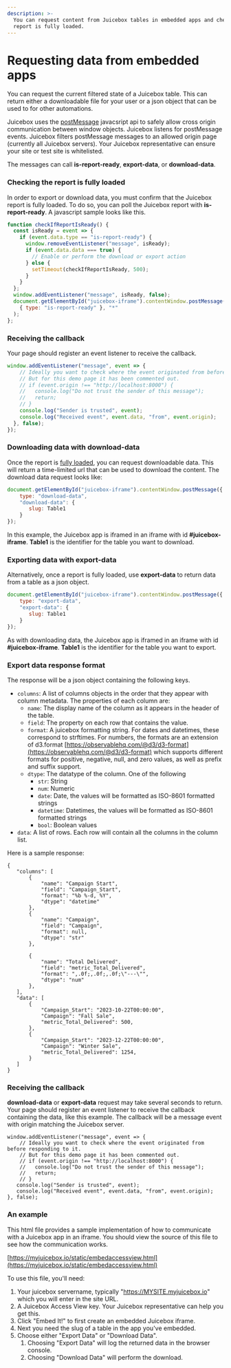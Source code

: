 ```yaml
---
description: >-
  You can request content from Juicebox tables in embedded apps and check if the
  report is fully loaded.
---
```


# Requesting data from embedded apps

You can request the current filtered state of a Juicebox table. This can return either a downloadable file for your user or a json object that can be used to for other automations.&#x20;

Juicebox uses the [postMessage](https://developer.mozilla.org/en-US/docs/Web/API/Window/postMessage) javacsript api to safely allow cross origin communication between window objects. Juicebox listens for postMessage events. Juicebox filters postMessage messages to an allowed origin page (currently all Juicebox servers). Your Juicebox representative can ensure your site or test site is whitelisted.

The messages can call **is-report-ready**, **export-data**, or **download-data**.

### Checking the report is fully loaded

In order to export or download data, you must confirm that the Juicebox report is fully loaded. To do so, you can poll the Juicebox report with **is-report-ready**. A javascript sample looks like this.

```javascript
function checkIfReportIsReady() {
  const isReady = event => {
    if (event.data.type == "is-report-ready") {
      window.removeEventListener("message", isReady);
      if (event.data.data === true) {
        // Enable or perform the download or export action
      } else {
        setTimeout(checkIfReportIsReady, 500);
      }
    }
  };
  window.addEventListener("message", isReady, false);
  document.getElementById("juicebox-iframe").contentWindow.postMessage(
    { type: "is-report-ready" }, "*"
  );
};
```

### Receiving the callback

Your page should register an event listener to receive the callback.

```javascript
window.addEventListener("message", event => {
    // Ideally you want to check where the event originated from before responding to it.
    // But for this demo page it has been commented out.
    // if (event.origin !== "http://localhost:8000") {
    //   console.log("Do not trust the sender of this message");
    //   return;
    // }
    console.log("Sender is trusted", event);
    console.log("Received event", event.data, "from", event.origin);
  }, false);
});
```

### Downloading data with download-data

Once the report is [fully loaded](requesting-data-from-embedded-apps.md#checking-the-report-is-fully-loaded), you can request downloadable data. This will return a time-limited url that can be used to download the content. The download data request looks like:

```javascript
document.getElementById("juicebox-iframe").contentWindow.postMessage({
    type: "download-data",
    "download-data": {
       slug: Table1
    }
});
```

In this example, the Juicebox app is iframed in an iframe with id **#juicebox-iframe**. **Table1** is the identifier for the table you want to download.

### Exporting data with export-data

Alternatively, once a report is fully loaded, use **export-data** to return data from a table as a json object.&#x20;

```javascript
document.getElementById("juicebox-iframe").contentWindow.postMessage({
    type: "export-data",
    "export-data": {
       slug: Table1
    }
});
```

As with downloading data, the Juicebox app is iframed in an iframe with id **#juicebox-iframe**. **Table1** is the identifier for the table you want to export.

### Export data response format

The response will be a json object containing the following keys.

* `columns`: A list of columns objects in the order that they appear with column metadata. The properties of each column are:
  * `name`: The display name of the column as it appears in the header of the table.
  * `field`: The property on each row that contains the value.
  * `format`: A juicebox formatting string. For dates and datetimes, these correspond to strftimes. For numbers, the formats are an extension of d3.format [https://observablehq.com/@d3/d3-format](https://observablehq.com/@d3/d3-format) which supports different formats for positive, negative, null, and zero values, as well as prefix and suffix support.
  * `dtype`: The datatype of the column. One of the following
    * `str`: String
    * `num`: Numeric
    * `date`: Date, the values will be formatted as ISO-8601 formatted strings
    * `datetime`: Datetimes, the values will be formatted as ISO-8601 formatted strings
    * `bool`: Boolean values
* `data`: A list of rows. Each row will contain all the columns in the column list.

Here is a sample response:

```
{
   "columns": [
       {
           "name": "Campaign Start",
           "field": "Campaign_Start",
           "format": "%b %-d, %Y",
           "dtype": "datetime"
       },
       {
           "name": "Campaign",
           "field": "Campaign",
           "format": null,
           "dtype": "str"
       },
 
       {
           "name": "Total Delivered",
           "field": "metric_Total_Delivered",
           "format": ",.0f;,.0f;,.0f;\"---\"",
           "dtype": "num"
       },
   ],
   "data": [
       {
           "Campaign_Start": "2023-10-22T00:00:00",
           "Campaign": "Fall Sale",
           "metric_Total_Delivered": 500,
       },
       {
           "Campaign_Start": "2023-12-22T00:00:00",
           "Campaign": "Winter Sale",
           "metric_Total_Delivered": 1254,
       }
   ]
}
```

### Receiving the callback

**download-data** or **export-data** request may take several seconds to return. Your page should register an event listener to receive the callback containing the data, like this example. The callback will be a message event with origin matching the Juicebox server.

```
window.addEventListener("message", event => {
    // Ideally you want to check where the event originated from before responding to it.
    // But for this demo page it has been commented out.
    // if (event.origin !== "http://localhost:8000") {
    //   console.log("Do not trust the sender of this message");
    //   return;
    // }
   console.log("Sender is trusted", event);
   console.log("Received event", event.data, "from", event.origin);
}, false);

```

### An example

This html file provides a sample implementation of how to communicate with a Juicebox app in an iframe. You should view the source of this file to see how the communication works.

[https://myjuicebox.io/static/embedaccessview.html](https://myjuicebox.io/static/embedaccessview.html)

To use this file, you'll need:

1. Your juicebox servername, typically "https://MYSITE.myjuicebox.io" which you will enter in the site URL.
2. A Juicebox Access View key. Your Juicebox representative can help you get this.
3. Click "Embed It!" to first create an embedded Juicebox iframe.
4. Next you need the slug of a table in the app you've embedded.
5. Choose either "Export Data" or "Download Data".&#x20;
   1. Choosing "Export Data" will log the returned data in the browser console.
   2. Choosing "Download Data" will perform the download.
